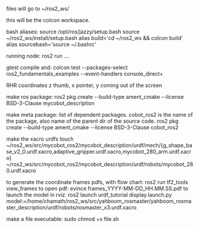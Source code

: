 files will go to ~/ros2_ws/

this will be the colcon workspace.

bash aliases:
source /opt/ros/jazzy/setup.bash
source ~/ros2_ws/install/setup.bash
alias build='cd ~/ros2_ws && colcon build'
alias sourcebash='source ~/.bashrc'

running node: ros2 run ....

gtest compile and:
colcon test --packages-select ros2_fundamentals_examples --event-handlers console_direct+

RHR coordinates z thumb, x pointer, y coming out of the screen

make ros package:
ros2 pkg create --build-type ament_cmake --license BSD-3-Clause mycobot_description

make meta package: list of dependent packages. cobot_ros2 is the name of the package, also name of the parent dir of the source code.
ros2 pkg create --build-type ament_cmake --license BSD-3-Clause cobot_ros2

make the xacro urdfs
touch ~/ros2_ws/src/mycobot_ros2/mycobot_description/urdf/mech/{g_shape_base_v2_0.urdf.xacro,adaptive_gripper.urdf.xacro,mycobot_280_arm.urdf.xacro} ~/ros2_ws/src/mycobot_ros2/mycobot_description/urdf/robots/mycobot_280.urdf.xacro

to generate the coordinate frames pdfs, with flow chart:
ros2 run tf2_tools view_frames
to open pdf:
evince frames_YYYY-MM-DD_HH.MM.SS.pdf
to launch the model in rviz:
ros2 launch urdf_tutorial display.launch.py model:=/home/chamath/ros2_ws/src/yahboom_rosmaster/yahboom_rosmaster_description/urdf/robots/rosmaster_x3.urdf.xacro


make a file executable: sudo chmod +x file.sh